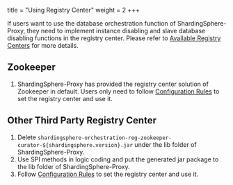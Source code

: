 title = "Using Registry Center"
weight = 2
+++

If users want to use the database orchestration function of ShardingSphere-Proxy, they need to implement instance disabling and slave database disabling functions in the registry center. 
Please refer to [Available Registry Centers](/en/features/orchestration/supported-registry-repo/) for more details.

## Zookeeper

1. ShardingSphere-Proxy has provided the registry center solution of Zookeeper in default. 
Users only need to follow [Configuration Rules](/en/user-manual/shardingsphere-proxy/configuration/) to set the registry center and use it.

## Other Third Party Registry Center

1. Delete `shardingsphere-orchestration-reg-zookeeper-curator-${shardingsphere.version}.jar` under the lib folder of ShardingSphere-Proxy.
1. Use SPI methods in logic coding and put the generated jar package to the lib folder of ShardingSphere-Proxy.
1. Follow [Configuration Rules](/en/user-manual/shardingsphere-proxy/configuration/) to set the registry center and use it.
